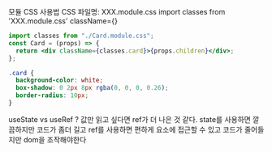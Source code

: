 모듈 CSS 사용법
CSS 파일명: XXX.module.css
import classes from 'XXX.module.css'
className={}

```jsx
import classes from "./Card.module.css";
const Card = (props) => {
  return <div className={classes.card}>{props.children}</div>;
};
```

```css
.card {
  background-color: white;
  box-shadow: 0 2px 8px rgba(0, 0, 0, 0.26);
  border-radius: 10px;
}
```

useState vs useRef ?
값만 읽고 싶다면 ref가 더 나은 것 같다.
state를 사용하면 깔끔하지만 코드가 좀더 길고 ref를 사용하면 편하게 요소에 접근할 수 있고 코드가 줄어들지만 dom을 조작해야한다
